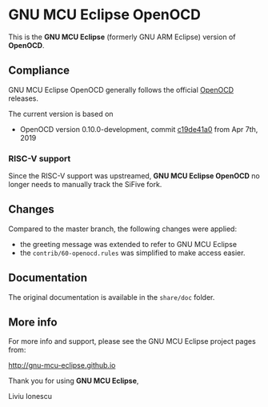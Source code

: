 # GNU MCU Eclipse OpenOCD

This is the **GNU MCU Eclipse** (formerly GNU ARM Eclipse) version of **OpenOCD**.

## Compliance

GNU MCU Eclipse OpenOCD generally follows the official 
[OpenOCD](http://openocd.org) releases.

The current version is based on 

- OpenOCD version 0.10.0-development, commit 
[c19de41a0](https://github.com/gnu-mcu-eclipse/openocd/commit/c19de41a0f49ee11eb474c51dc243383047bd663) 
from Apr 7th, 2019

### RISC-V support

Since the RISC-V support was upstreamed, **GNU MCU Eclipse OpenOCD** no longer
needs to manually track the SiFive fork.

## Changes

Compared to the master branch, the following changes were applied:

- the greeting message was extended to refer to GNU MCU Eclipse
- the `contrib/60-openocd.rules` was simplified to make access easier.

## Documentation

The original documentation is available in the `share/doc` folder.

## More info

For more info and support, please see the GNU MCU Eclipse project pages from:

  http://gnu-mcu-eclipse.github.io

Thank you for using **GNU MCU Eclipse**,

Liviu Ionescu
